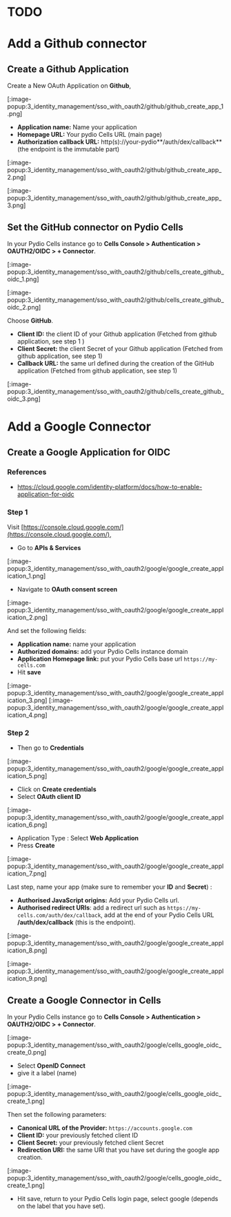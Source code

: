# TODO

# Add a Github connector

## Create a Github Application

Create a New OAuth Application on **Github**,

[:image-popup:3_identity_management/sso_with_oauth2/github/github_create_app_1.png]

- **Application name:** Name your application
- **Homepage URL:** Your pydio Cells URL (main page)
- **Authorization callback URL:** http(s)://your-pydio**/auth/dex/callback** (the endpoint is the immutable part)

[:image-popup:3_identity_management/sso_with_oauth2/github/github_create_app_2.png]

[:image-popup:3_identity_management/sso_with_oauth2/github/github_create_app_3.png]

## Set the GitHub connector on Pydio Cells

In your Pydio Cells instance go to **Cells Console > Authentication > OAUTH2/OIDC > + Connector**.

[:image-popup:3_identity_management/sso_with_oauth2/github/cells_create_github_oidc_1.png]

[:image-popup:3_identity_management/sso_with_oauth2/github/cells_create_github_oidc_2.png]

Choose **GitHub**.

- **Client ID:** the client ID of your Github application (Fetched from github application, see step 1 )
- **Client Secret:** the client Secret of your Github application (Fetched from github application, see step 1)
- **Callback URL:** the same url defined during the creation of the GitHub application (Fetched from github application, see step 1)

[:image-popup:3_identity_management/sso_with_oauth2/github/cells_create_github_oidc_3.png]

# Add a Google Connector

## Create a Google Application for OIDC

### References

- https://cloud.google.com/identity-platform/docs/how-to-enable-application-for-oidc

### Step 1

Visit [https://console.cloud.google.com/](https://console.cloud.google.com/), 

- Go to **APIs & Services**

[:image-popup:3_identity_management/sso_with_oauth2/google/google_create_application_1.png]

- Navigate to **OAuth consent screen**

[:image-popup:3_identity_management/sso_with_oauth2/google/google_create_application_2.png]

And set the following fields:

- **Application name:** name your application
- **Authorized domains:** add your Pydio Cells instance domain
- **Application Homepage link:** put your Pydio Cells base url `https://my-cells.com`
- Hit **save**

[:image-popup:3_identity_management/sso_with_oauth2/google/google_create_application_3.png]
[:image-popup:3_identity_management/sso_with_oauth2/google/google_create_application_4.png]
### Step 2

- Then go to **Credentials**

[:image-popup:3_identity_management/sso_with_oauth2/google/google_create_application_5.png]

- Click on **Create credentials**
- Select **OAuth client ID**

[:image-popup:3_identity_management/sso_with_oauth2/google/google_create_application_6.png]

- Application Type : Select **Web Application**
- Press **Create**

[:image-popup:3_identity_management/sso_with_oauth2/google/google_create_application_7.png]

Last step, name your app (make sure to remember your **ID** and **Secret**) :

- **Authorised JavaScript origins:** Add your Pydio Cells url.
- **Authorised redirect URIs**: add a redirect url such as `https://my-cells.com/auth/dex/callback`, add at the end of your Pydio Cells URL **/auth/dex/callback** (this is the endpoint).
  
[:image-popup:3_identity_management/sso_with_oauth2/google/google_create_application_8.png]

[:image-popup:3_identity_management/sso_with_oauth2/google/google_create_application_9.png]

## Create a Google Connector in Cells

In your Pydio Cells instance go to **Cells Console > Authentication > OAUTH2/OIDC > + Connector**.

[:image-popup:3_identity_management/sso_with_oauth2/google/cells_google_oidc_create_0.png]

- Select **OpenID Connect**
- give it a label (name)

[:image-popup:3_identity_management/sso_with_oauth2/google/cells_google_oidc_create_1.png]

Then set the following parameters:

- **Canonical URL of the Provider:** `https://accounts.google.com`
- **Client ID:** your previously fetched client ID
- **Client Secret:** your previously fetched client Secret
- **Redirection URI:** the same URI that you have set during the google app creation.

[:image-popup:3_identity_management/sso_with_oauth2/google/cells_google_oidc_create_1.png]

- Hit save, return to your Pydio Cells login page, select google (depends on the label that you have set).